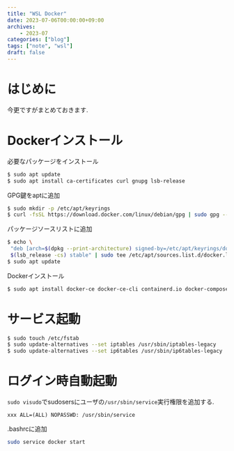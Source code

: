 ```yaml
---
title: "WSL Docker"
date: 2023-07-06T00:00:00+09:00
archives:
    - 2023-07
categories: ["blog"]
tags: ["note", "wsl"]
draft: false
---
```


# はじめに
今更ですがまとめておきます.

# Dockerインストール

必要なパッケージをインストール
```bash
$ sudo apt update
$ sudo apt install ca-certificates curl gnupg lsb-release
```

GPG鍵をaptに追加
```bash
$ sudo mkdir -p /etc/apt/keyrings
$ curl -fsSL https://download.docker.com/linux/debian/gpg | sudo gpg --dearmor -o /etc/apt/keyrings/docker.gpg
```

パッケージソースリストに追加
```bash
$ echo \
 "deb [arch=$(dpkg --print-architecture) signed-by=/etc/apt/keyrings/docker.gpg] https://download.docker.com/linux/debian \
 $(lsb_release -cs) stable" | sudo tee /etc/apt/sources.list.d/docker.list > /dev/null
$ sudo apt update
```

Dockerインストール
```bash
$ sudo apt install docker-ce docker-ce-cli containerd.io docker-compose-plugin
```

# サービス起動

```bash
$ sudo touch /etc/fstab
$ sudo update-alternatives --set iptables /usr/sbin/iptables-legacy
$ sudo update-alternatives --set ip6tables /usr/sbin/ip6tables-legacy
```

# ログイン時自動起動

`sudo visudo`でsudosersにユーザの`/usr/sbin/service`実行権限を追加する.

```
xxx ALL=(ALL) NOPASSWD: /usr/sbin/service
```

.bashrcに追加
```bash .bashrc
sudo service docker start
```

